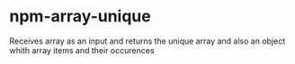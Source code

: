 # npm-array-unique
Receives array as an input and returns the unique array and also an object whith array items and their occurences
